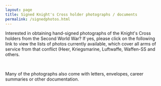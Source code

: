 ```yaml
---
layout: page
title: Signed Knight's Cross holder photographs / documents
permalink: /signedphotos.html
---
```


<div id="signedphotos">
  
  <p>Interested in obtaining hand-signed photographs of the Knight's Cross holders from the Second World War? If yes, please click on the following link to view the lists of photos currently available, which cover all arms of service from that conflict (Heer, Kriegsmarine, Luftwaffe, Waffen-SS and others.</p>
  <br />
  <p>Many of the photographs also come with letters, envelopes, career summaries or other documentation.</p>

